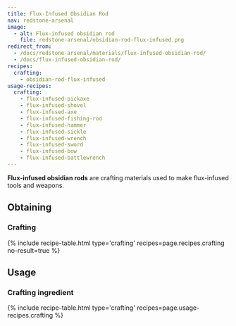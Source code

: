 ```yaml
---
title: Flux-Infused Obsidian Rod
nav: redstone-arsenal
image:
  - alt: Flux-infused obsidian rod
    file: redstone-arsenal/obsidian-rod-flux-infused.png
redirect_from:
  - /docs/redstone-arsenal/materials/flux-infused-obsidian-rod/
  - /docs/flux-infused-obsidian-rod/
recipes:
  crafting:
    - obsidian-rod-flux-infused
usage-recipes:
  crafting:
    - flux-infused-pickaxe
    - flux-infused-shovel
    - flux-infused-axe
    - flux-infused-fishing-rod
    - flux-infused-hammer
    - flux-infused-sickle
    - flux-infused-wrench
    - flux-infused-sword
    - flux-infused-bow
    - flux-infused-battlewrench
---
```


**Flux-infused obsidian rods** are crafting materials used to make flux-infused
tools and weapons.


Obtaining
---------

### Crafting
{% include recipe-table.html type='crafting' recipes=page.recipes.crafting no-result=true %}


Usage
-----

### Crafting ingredient
{% include recipe-table.html type='crafting' recipes=page.usage-recipes.crafting %}
